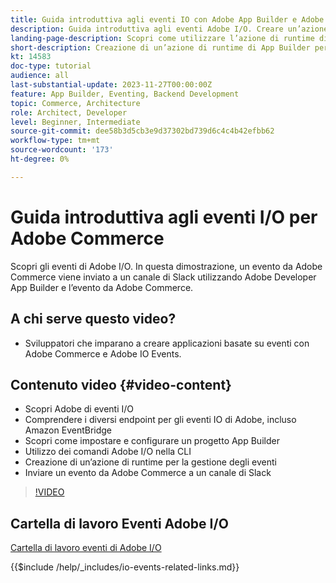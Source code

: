 ```yaml
---
title: Guida introduttiva agli eventi IO con Adobe App Builder e Adobe Commerce
description: Guida introduttiva agli eventi Adobe I/O. Creare un’azione di runtime di App Builder per gli eventi di Adobe Commerce.
landing-page-description: Scopri come utilizzare l’azione di runtime di App Builder per gli eventi Adobe Commerce.
short-description: Creazione di un’azione di runtime di App Builder per gli eventi di Adobe Commerce.
kt: 14583
doc-type: tutorial
audience: all
last-substantial-update: 2023-11-27T00:00:00Z
feature: App Builder, Eventing, Backend Development
topic: Commerce, Architecture
role: Architect, Developer
level: Beginner, Intermediate
source-git-commit: dee58b3d5cb3e9d37302bd739d6c4c4b42efbb62
workflow-type: tm+mt
source-wordcount: '173'
ht-degree: 0%

---
```


# Guida introduttiva agli eventi I/O per Adobe Commerce

Scopri gli eventi di Adobe I/O. In questa dimostrazione, un evento da Adobe Commerce viene inviato a un canale di Slack utilizzando Adobe Developer App Builder e l’evento da Adobe Commerce.

## A chi serve questo video?

* Sviluppatori che imparano a creare applicazioni basate su eventi con Adobe Commerce e Adobe IO Events.

## Contenuto video {#video-content}

* Scopri Adobe di eventi I/O
* Comprendere i diversi endpoint per gli eventi IO di Adobe, incluso Amazon EventBridge
* Scopri come impostare e configurare un progetto App Builder
* Utilizzo dei comandi Adobe I/O nella CLI
* Creazione di un’azione di runtime per la gestione degli eventi
* Inviare un evento da Adobe Commerce a un canale di Slack

>[!VIDEO](https://video.tv.adobe.com/v/3425834?learn=on)

## Cartella di lavoro Eventi Adobe I/O

[Cartella di lavoro eventi di Adobe I/O](../assets/io-events/IO-Events-Workbook.pdf)

{{$include /help/_includes/io-events-related-links.md}}
